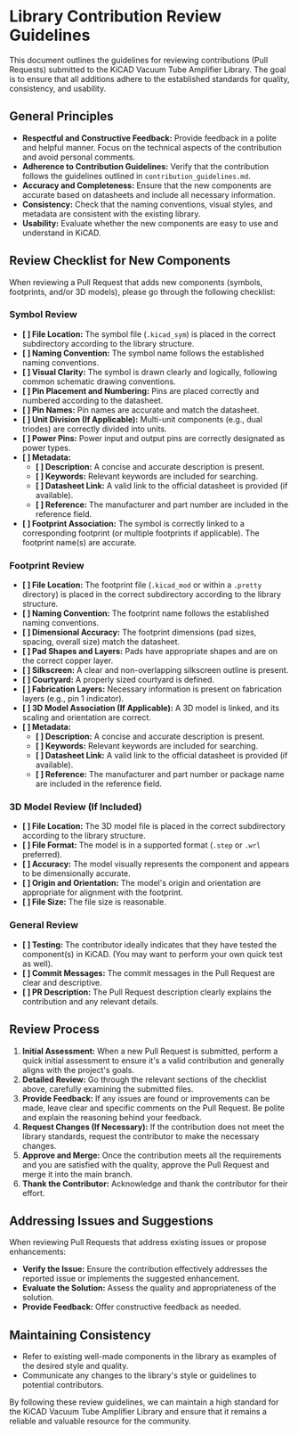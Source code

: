 # Library Contribution Review Guidelines

This document outlines the guidelines for reviewing contributions (Pull Requests) submitted to the KiCAD Vacuum Tube Amplifier Library. The goal is to ensure that all additions adhere to the established standards for quality, consistency, and usability.

## General Principles

* **Respectful and Constructive Feedback:** Provide feedback in a polite and helpful manner. Focus on the technical aspects of the contribution and avoid personal comments.
* **Adherence to Contribution Guidelines:** Verify that the contribution follows the guidelines outlined in `contribution_guidelines.md`.
* **Accuracy and Completeness:** Ensure that the new components are accurate based on datasheets and include all necessary information.
* **Consistency:** Check that the naming conventions, visual styles, and metadata are consistent with the existing library.
* **Usability:** Evaluate whether the new components are easy to use and understand in KiCAD.

## Review Checklist for New Components

When reviewing a Pull Request that adds new components (symbols, footprints, and/or 3D models), please go through the following checklist:

### Symbol Review

* **[ ] File Location:** The symbol file (`.kicad_sym`) is placed in the correct subdirectory according to the library structure.
* **[ ] Naming Convention:** The symbol name follows the established naming conventions.
* **[ ] Visual Clarity:** The symbol is drawn clearly and logically, following common schematic drawing conventions.
* **[ ] Pin Placement and Numbering:** Pins are placed correctly and numbered according to the datasheet.
* **[ ] Pin Names:** Pin names are accurate and match the datasheet.
* **[ ] Unit Division (If Applicable):** Multi-unit components (e.g., dual triodes) are correctly divided into units.
* **[ ] Power Pins:** Power input and output pins are correctly designated as power types.
* **[ ] Metadata:**
    * **[ ] Description:** A concise and accurate description is present.
    * **[ ] Keywords:** Relevant keywords are included for searching.
    * **[ ] Datasheet Link:** A valid link to the official datasheet is provided (if available).
    * **[ ] Reference:** The manufacturer and part number are included in the reference field.
* **[ ] Footprint Association:** The symbol is correctly linked to a corresponding footprint (or multiple footprints if applicable). The footprint name(s) are accurate.

### Footprint Review

* **[ ] File Location:** The footprint file (`.kicad_mod` or within a `.pretty` directory) is placed in the correct subdirectory according to the library structure.
* **[ ] Naming Convention:** The footprint name follows the established naming conventions.
* **[ ] Dimensional Accuracy:** The footprint dimensions (pad sizes, spacing, overall size) match the datasheet.
* **[ ] Pad Shapes and Layers:** Pads have appropriate shapes and are on the correct copper layer.
* **[ ] Silkscreen:** A clear and non-overlapping silkscreen outline is present.
* **[ ] Courtyard:** A properly sized courtyard is defined.
* **[ ] Fabrication Layers:** Necessary information is present on fabrication layers (e.g., pin 1 indicator).
* **[ ] 3D Model Association (If Applicable):** A 3D model is linked, and its scaling and orientation are correct.
* **[ ] Metadata:**
    * **[ ] Description:** A concise and accurate description is present.
    * **[ ] Keywords:** Relevant keywords are included for searching.
    * **[ ] Datasheet Link:** A valid link to the official datasheet is provided (if available).
    * **[ ] Reference:** The manufacturer and part number or package name are included in the reference field.

### 3D Model Review (If Included)

* **[ ] File Location:** The 3D model file is placed in the correct subdirectory according to the library structure.
* **[ ] File Format:** The model is in a supported format (`.step` or `.wrl` preferred).
* **[ ] Accuracy:** The model visually represents the component and appears to be dimensionally accurate.
* **[ ] Origin and Orientation:** The model's origin and orientation are appropriate for alignment with the footprint.
* **[ ] File Size:** The file size is reasonable.

### General Review

* **[ ] Testing:** The contributor ideally indicates that they have tested the component(s) in KiCAD. (You may want to perform your own quick test as well).
* **[ ] Commit Messages:** The commit messages in the Pull Request are clear and descriptive.
* **[ ] PR Description:** The Pull Request description clearly explains the contribution and any relevant details.

## Review Process

1.  **Initial Assessment:** When a new Pull Request is submitted, perform a quick initial assessment to ensure it's a valid contribution and generally aligns with the project's goals.
2.  **Detailed Review:** Go through the relevant sections of the checklist above, carefully examining the submitted files.
3.  **Provide Feedback:** If any issues are found or improvements can be made, leave clear and specific comments on the Pull Request. Be polite and explain the reasoning behind your feedback.
4.  **Request Changes (If Necessary):** If the contribution does not meet the library standards, request the contributor to make the necessary changes.
5.  **Approve and Merge:** Once the contribution meets all the requirements and you are satisfied with the quality, approve the Pull Request and merge it into the main branch.
6.  **Thank the Contributor:** Acknowledge and thank the contributor for their effort.

## Addressing Issues and Suggestions

When reviewing Pull Requests that address existing issues or propose enhancements:

* **Verify the Issue:** Ensure the contribution effectively addresses the reported issue or implements the suggested enhancement.
* **Evaluate the Solution:** Assess the quality and appropriateness of the solution.
* **Provide Feedback:** Offer constructive feedback as needed.

## Maintaining Consistency

* Refer to existing well-made components in the library as examples of the desired style and quality.
* Communicate any changes to the library's style or guidelines to potential contributors.

By following these review guidelines, we can maintain a high standard for the KiCAD Vacuum Tube Amplifier Library and ensure that it remains a reliable and valuable resource for the community.